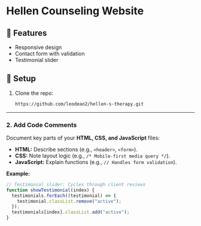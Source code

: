 # Hellen Counseling Website  

## 🚀 Features  
- Responsive design  
- Contact form with validation  
- Testimonial slider  

## 🔧 Setup  
1. Clone the repo:  
   ```bash
   https://github.com/leodean2/hellen-s-therapy.git
   
---

### **2. Add Code Comments**  
Document key parts of your **HTML, CSS, and JavaScript** files:  
- **HTML:** Describe sections (e.g., `<header>`, `<form>`).  
- **CSS:** Note layout logic (e.g., `/* Mobile-first media query */`).  
- **JavaScript:** Explain functions (e.g., `// Handles form validation`).  

**Example:**  
```javascript
// Testimonial slider: Cycles through client reviews  
function showTestimonial(index) {  
  testimonials.forEach((testimonial) => {  
    testimonial.classList.remove("active");  
  });  
  testimonials[index].classList.add("active");  
}  
